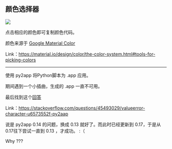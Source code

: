 ## 颜色选择器

![](/Users/liumingyi/Documents/Projects-Python/PickColor/pic_colors.jpeg)

点击相应的颜色即可复制颜色代码。

颜色来源于 [Google Material Color](https://material.io/design/color/the-color-system.html#tools-for-picking-colors)

Link：https://material.io/design/color/the-color-system.html#tools-for-picking-colors

---

使用 py2app 将Python脚本为 .app 应用。

期间遇到一个小插曲，生成的 .app 一直不可用。

最后找到这个[回答](https://stackoverflow.com/questions/45493029/valueerror-character-u6573552f-py2aap)

Link：https://stackoverflow.com/questions/45493029/valueerror-character-u6573552f-py2aap

说是 py2app 0.14 的问题，换成 0.13 就好了。而此时已经更新到 0.17，于是从0.17往下尝试一直到 0.13 ，才成功。 :（  

Why ???


